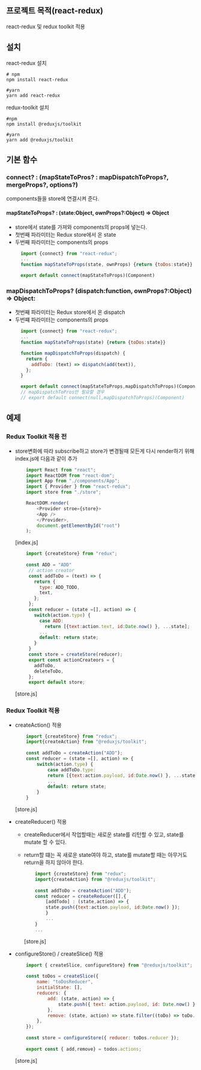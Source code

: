 ## 프로젝트 목적(react-redux)
react-redux 및 redux toolkit 적용

## 설치
react-redux 설치
```shell
# npm 
npm install react-redux

#yarn
yarn add react-redux
```
redux-toolkit 설치
```shell
#npm 
npm install @reduxjs/toolkit

#yarn
yarn add @reduxjs/toolkit
```

## 기본 함수
  ### connect? : (mapStateToPros? : mapDispatchToProps?, mergeProps?, options?)
  components들을 store에 연결시켜 준다.
   
   #### mapStateToProps? : (state:Object, ownProps?:Object) => Object
   - store에서 state를 가져와 components의 props에 넣는다.
   - 첫번째 파라미터는 Redux store에서 온 state
   - 두번째 파라미터는 components의 props
      ```javascript
        import {connect} from "react-redux";
        ...
        function mapStateToProps(state, ownProps) {return {toDos:state}}

        export default connect(mapStateToProps)(Component)
      ```
   ### mapDispatchToProps? (dispatch:function, ownProps?:Object) => Object:
   - 첫번째 파라미터는 Redux store에서 온 dispatch
   - 두번쨰 파라미터는 components의 props
      ```javascript
        import {connect} from "react-redux";
        ...
        function mapStateToProps(state) {return {toDos:state}}

        function mapDispatchToProps(dispatch) {
          return {
            addToDo: (text) => dispatch(add(text)),
          };
        }
      
        export default connect(mapStateToProps,mapDispatchToProps)(Component)
        // mapDispatchToPros만 필요할 경우
        // export default connect(null,mapDispatchToProps)(Component)
      ```
   
## 예제
   ### Redux Toolkit 적용 전
   - store변화에 따라 subscribe하고 store가 변경될때 모든게 다시 render하기 위해 index.js에 다음과 같이 추가
		```javascript
			import React from "react";
			import ReactDOM from "react-dom";
			import App from "./components/App";
			import { Provider } from "react-redux";
			import store from "./store";

			ReactDOM.render(
				<Provider stroe={store}>
				<App />
				</Provider>,
				document.getElementById("root")
			);
		```   
   		[index.js]
        
      	```javascript
			import {createStore} from "redux";
			
			const ADD = "ADD"
			 // action creator
			 const addToDo = (text) => {
			   return {
				 type: ADD_TODO,
				 text,
			   };
			 };
			 const reducer = (state =[], action) => {
			   switch(action.type) {
				 case ADD:
				   return [{text:action.text, id:Date.now() }, ...state];
				 ...
				 default: return state;
			   }
			 }
			 const store = createStore(reducer);
			 export const actionCreateors = {
			   addToDo,
			   deleteToDo,
			 };
			 export default store;
      	```
   		[store.js]

   ### Redux Toolkit 적용 
   - createAction() 적용
		```javascript
			import {createStore} from "redux";
			import{createAction} from "@reduxjs/toolkit";
			
			const addToDo = createAction("ADD");
			const reducer = (state =[], action) => {
				switch(action.type) {
					case addToDo.type:
					return [{text:action.payload, id:Date.now() }, ...state];
					...
					default: return state;
				}
			}
		```
   		[store.js]
   - createReducer() 적용 
     - createReducer에서 작업할때는 새로운 state를 리턴할 수 있고, state를 mutate 할 수 있다. 
     - return할 떄는 꼭 새로운 state여야 하고, state를 mutate할 때는 아무거도 return을 하지 않아야 한다.

		```javascript
			import {createStore} from "redux";
			import{createAction} from "@reduxjs/toolkit";
			
			const addToDo = createAction("ADD");
			const reducer = createReducer([],{
				[addTodo] : (state,action) => {
				state.push({text:action.payload, id:Date.now() });
				}
				...
			}
			...
		```    
		[store.js]
   - configureStore() / createSlice() 적용

		```javascript
			import { createSlice, configureStore} from "@reduxjs/toolkit";
			
			const toDos = createSlice({
				name: "toDosReducer",
				initialState: [],
				reducers: {
					add: (state, action) => {
						state.push({ text: action.payload, id: Date.now() });
					},
					remove: (state, action) => state.filter((toDo) => toDo.id !== parseInt(action.payload)),
				},
			});
			
			const store = configureStore({ reducer: toDos.reducer });
			
			export const { add,remove} = todos.actions;
		```
		[store.js]
